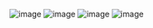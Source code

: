 ![image](https://user-images.githubusercontent.com/52538091/222705275-e910a9d1-5ffe-4c35-b7bf-7b9a0d21b6f7.png)
![image](https://user-images.githubusercontent.com/52538091/222705296-d3d1b2f0-31c6-4572-b6a6-1605f2103ab7.png)
![image](https://user-images.githubusercontent.com/52538091/222705310-170909fc-5b62-471f-bc94-72aec969e396.png)
![image](https://user-images.githubusercontent.com/52538091/222710700-7cb67f30-a8d2-4a63-b4a4-0e3e396b68f7.png)
